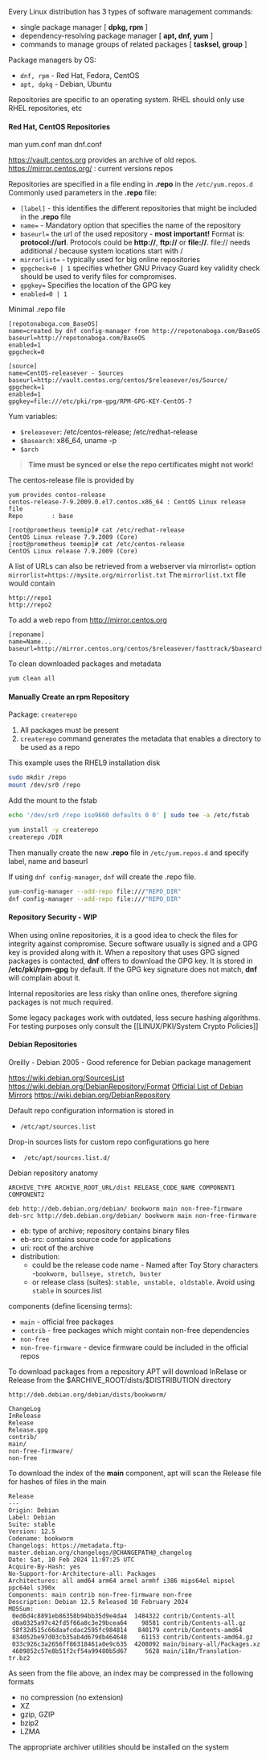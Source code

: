 
Every Linux distribution has 3 types of software management commands:
* single package manager \[ **dpkg, rpm** ]
* dependency-resolving package manager \[ **apt, dnf, yum** ]
* commands to manage groups of related packages \[ **tasksel, group** ]

Package managers by OS:
- `dnf, rpm` - Red Hat, Fedora, CentOS
- `apt, dpkg` - Debian, Ubuntu

Repositories are specific to an operating system. RHEL should only use RHEL repositories, etc
#### Red Hat, CentOS Repositories

man yum.conf
man dnf.conf

https://vault.centos.org provides an archive of old repos.
https://mirror.centos.org/ : current versions repos

Repositories are specified in a file ending in **.repo** in the `/etc/yum.repos.d`
Commonly used parameters in the **.repo** file:

* `[label]` - this identifies the different repositories that might be included in the **.repo** file
* `name=` - Mandatory option that specifies the name of the repository
* `baseurl=` the url of the used repository - **most important!** Format is: **protocol://url**. Protocols could be **http://**, **ftp://** or **file://**. file:// needs additional / because system locations start with /
* `mirrorlist=` - typically used for big online repositories
* `gpgcheck=0 | 1` specifies whether GNU Privacy Guard key validity check should be used to verify files for compromises.
* `gpgkey=`  Specifies the location of the GPG key
* `enabled=0 | 1`

Minimal .repo file

```
[repotonaboga.com_BaseOS]
name=created by dnf config-manager from http://repotonaboga.com/BaseOS
baseurl=http://repotonaboga.com/BaseOS
enabled=1
gpgcheck=0
```

```
[source]
name=CentOS-releasever - Sources
baseurl=http://vault.centos.org/centos/$releasever/os/Source/
gpgcheck=1
enabled=1
gpgkey=file:///etc/pki/rpm-gpg/RPM-GPG-KEY-CentOS-7
```

Yum variables:
* `$releasever`: /etc/centos-release; /etc/redhat-release
* `$basearch`: x86_64, uname -p
* `$arch`

> **Time must be synced or else the repo certificates might not work!**

The centos-release file is provided by 

```
yum provides centos-release
centos-release-7-9.2009.0.el7.centos.x86_64 : CentOS Linux release file
Repo        : base
```

```
[root@prometheus teemip]# cat /etc/redhat-release
CentOS Linux release 7.9.2009 (Core)
[root@prometheus teemip]# cat /etc/centos-release
CentOS Linux release 7.9.2009 (Core)
```

A list of URLs can also be retrieved from a webserver via mirrorlist= option
`mirrorlist=https://mysite.org/mirrorlist.txt`
The `mirrorlist.txt` file would contain

```
http://repo1
http://repo2
```

To add a web repo from http://mirror.centos.org

```
[reponame]
name=Name...
baseurl=http://mirror.centos.org/centos/$releasever/fasttrack/$basearch/
```

To clean downloaded packages and metadata

``` bash
yum clean all
```
#### Manually Create an rpm Repository

Package: 
`createrepo`

1. All packages must be present
2. `createrepo` command generates the metadata that enables a directory to be used as a repo

This example uses the RHEL9 installation disk

```bash
sudo mkdir /repo
mount /dev/sr0 /repo
```

Add the mount to the fstab

```bash
echo '/dev/sr0 /repo iso9660 defaults 0 0' | sudo tee -a /etc/fstab
```

```bash
yum install -y createrepo
createrepo /DIR
```

Then manually create the new **.repo** file in `/etc/yum.repos.d` and specify label, name and baseurl

If using `dnf config-manager`, `dnf` will create the .repo file.

``` bash
yum-config-manager --add-repo file:///"REPO_DIR"
dnf config-manager --add-repo file:///"REPO_DIR"
```
#### Repository Security - WIP

When using online repositories, it is a good idea to check the files for integrity against compromise.
Secure software usually is signed and a GPG key is provided along with it.
When a repository that uses GPG signed packages is contacted, **dnf** offers to download the GPG key. It is stored in **/etc/pki/rpm-gpg** by default. If the GPG key signature does not match, **dnf** will complain about it.

Internal repositories are less risky than online ones, therefore signing packages is not much required.

Some legacy packages work with outdated, less secure hashing algorithms. For testing purposes only consult the [[LINUX/PKI/System Crypto Policies]]

#### Debian Repositories

Oreilly - Debian 2005 - Good reference for Debian package management

https://wiki.debian.org/SourcesList
https://wiki.debian.org/DebianRepository/Format
[Official List of Debian Mirrors](https://www.debian.org/mirror/list)
https://wiki.debian.org/DebianRepository

Default repo configuration information is stored in
- `/etc/apt/sources.list`

Drop-in sources lists for custom repo configurations go here
- ` /etc/apt/sources.list.d/`

Debian repository anatomy

```
ARCHIVE_TYPE ARCHIVE_ROOT_URL/dist RELEASE_CODE_NAME COMPONENT1 COMPONENT2
```

```
deb http://deb.debian.org/debian/ bookworm main non-free-firmware
deb-src http://deb.debian.org/debian/ bookworm main non-free-firmware
```

* eb: type of archive; repository contains binary files
* eb-src: contains source code for applications
* uri: root of the archive
* distribution: 
	* could be the release code name - Named after Toy Story characters  -`bookworm, bullseye, stretch, buster`
	* or release class (suites): `stable, unstable, oldstable`. Avoid using `stable` in sources.list

components (define licensing terms):
* `main` - official free packages
* `contrib` - free packages which might contain non-free dependencies
* `non-free`
* `non-free-firmware` - device firmware could be included in the official repos


To download packages from a repository APT will download InRelase or Release from the $ARCHIVE_ROOT/dists/\$DISTRIBUTION directory

```
http://deb.debian.org/debian/dists/bookworm/

ChangeLog
InRelease
Release
Release.gpg
contrib/
main/
non-free-firmware/
non-free
```

To download the index of the **main** component, apt will scan the Release file for hashes of files in the main 

```
Release
---
Origin: Debian
Label: Debian
Suite: stable
Version: 12.5
Codename: bookworm
Changelogs: https://metadata.ftp-master.debian.org/changelogs/@CHANGEPATH@_changelog
Date: Sat, 10 Feb 2024 11:07:25 UTC
Acquire-By-Hash: yes
No-Support-for-Architecture-all: Packages
Architectures: all amd64 arm64 armel armhf i386 mips64el mipsel ppc64el s390x
Components: main contrib non-free-firmware non-free
Description: Debian 12.5 Released 10 February 2024
MD5Sum:
 0ed6d4c8891eb86358b94bb35d9e4da4  1484322 contrib/Contents-all
 d0a0325a97c42fd5f66a8c3e29bcea64    98581 contrib/Contents-all.gz
 58f32d515c66daafcdac2595fc984814   840179 contrib/Contents-amd64
 834052be97d03cb35ab4d679db464648    61153 contrib/Contents-amd64.gz
 033c926c3a2656ff86318461a0e9c635  4208092 main/binary-all/Packages.xz
 4609852c57e8b51f2cf54a99480b5d67     5628 main/i18n/Translation-tr.bz2
``` 

As seen from the file above, an index may be compressed in the following formats
* no compression (no extension)
* XZ
* gzip, GZIP
* bzip2
* LZMA

The appropriate archiver utilities should be installed on the system

